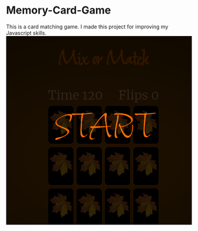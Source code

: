 # Memory-Card-Game
This is a card matching game. I made this project for improving my Javascript skills.
![](assets/start.PNG)
